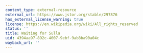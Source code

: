```yaml
---
content_type: external-resource
external_url: https://www.jstor.org/stable/297876
has_external_license_warning: true
license: https://en.wikipedia.org/wiki/All_rights_reserved
status: ''
title: Waiting for Sulla
uid: 4394aa97-892c-4007-9ebf-9ab8ba90a04c
wayback_url: ''
---
```

